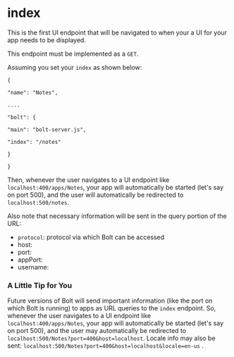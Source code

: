 # index

This is the first UI endpoint that will be navigated to when your a UI for your app needs to be displayed.

This endpoint must be implemented as a `GET`.

Assuming you set your `index` as shown below:

`{`

`"name": "Notes",`

`....`

`"bolt": {`

`"main": "bolt-server.js",`

`"index": "/notes"`

`}`

`}`

Then, whenever the user navigates to a UI endpoint like `localhost:400/apps/Notes`, your app will automatically be started \(let's say on port 500\), and the user will automatically be redirected to `localhost:500/notes`.

Also note that necessary information will be sent in the query portion of the URL:

* `protocol`:  protocol via which Bolt can be accessed
* host:
* port:
* appPort:
* username:

### A Little Tip for You

Future versions of Bolt will send important information \(like the port on which Bolt is running\) to apps as URL queries to the `index` endpoint. So, whenever the user navigates to a UI endpoint like `localhost:400/apps/Notes`, your app will automatically be started \(let's say on port 500\), and the user may automatically be redirected to `localhost:500/Notes?port=400&host=localhost`.  Locale info may also be sent:  `localhost:500/Notes?port=400&host=localhost&locale=en-us` .

